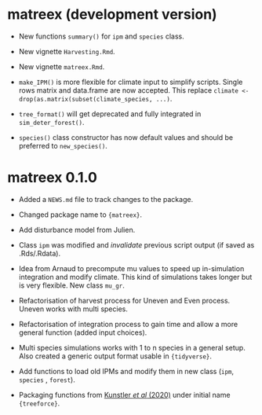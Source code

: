 # matreex (development version)

* New functions `summary()` for `ipm` and `species` class.

* New vignette `Harvesting.Rmd`.

* New vignette `matreex.Rmd`.

* `make_IPM()` is more flexible for climate input to simplify scripts. 
Single rows matrix and data.frame are now accepted. 
This replace `climate <- drop(as.matrix(subset(climate_species, ...)`.

* `tree_format()` will get deprecated and fully integrated in `sim_deter_forest()`.

* `species()` class constructor has now default values and should be preferred to `new_species()`.

# matreex 0.1.0

* Added a `NEWS.md` file to track changes to the package.

* Changed package name to `{matreex}`.

* Add disturbance model from Julien.

* Class `ipm` was modified and *invalidate* previous script output (if saved as
.Rds/.Rdata).

* Idea from Arnaud to precompute mu values to speed up in-simulation integration
and modify climate. This kind of simulations takes longer but is very flexible. 
New class `mu_gr`.

* Refactorisation of harvest process for Uneven and Even process. 
Uneven works with multi species.

* Refactorisation of integration process to gain time and allow a more general
function (added input choices).

* Multi species simulations works with 1 to n species in a general setup. 
Also created a generic output format usable in `{tidyverse}`.

* Add functions to load old IPMs and modify them in new class (`ipm`, `species`
, `forest`).

* Packaging functions from [Kunstler *et al* (2020)](https://doi.org/10.1111/1365-2745.13533) under initial name `{treeforce}`.
